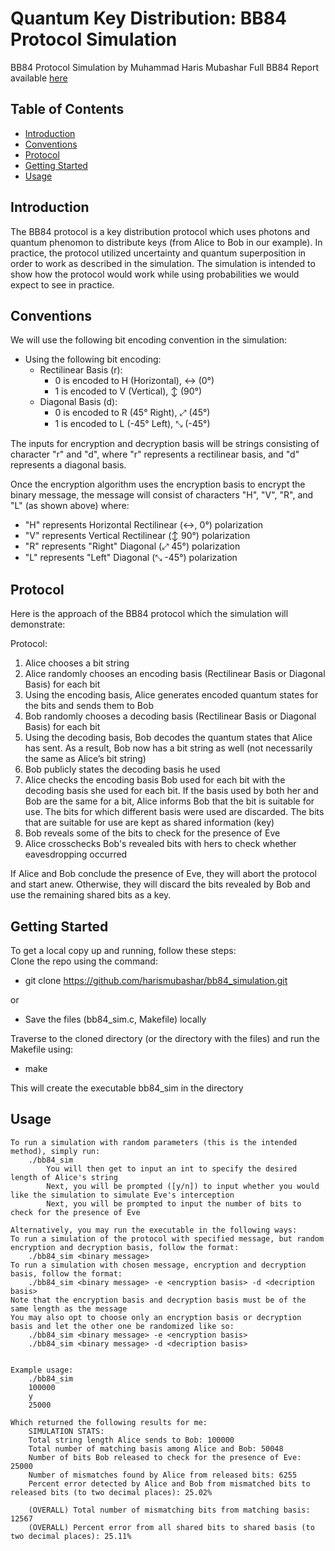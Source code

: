 # Quantum Key Distribution: BB84 Protocol Simulation

BB84 Protocol Simulation by Muhammad Haris Mubashar
Full BB84 Report available [here](https://drive.google.com/file/d/1HjB_QC8g4IRJvfeUkzms1_vl0a9vR7-9/view?usp=sharing)

## Table of Contents

- [Introduction](#introduction)
- [Conventions](#conventions)
- [Protocol](#protocol)
- [Getting Started](#getting-started)
- [Usage](#usage)

## Introduction

The BB84 protocol is a key distribution protocol which uses photons and quantum phenomon to distribute keys (from Alice to Bob in our example).
In practice, the protocol utilized uncertainty and quantum superposition in order to work as described in the simulation.
The simulation is intended to show how the protocol would work while using probabilities we would expect to see in practice.


## Conventions

We will use the following bit encoding convention in the simulation:
- Using the following bit encoding:
    - Rectilinear Basis (r):
        - 0 is encoded to H (Horizontal), ↔ (0°)
        - 1 is encoded to V (Vertical), ↕ (90°)
    - Diagonal Basis (d):
        - 0 is encoded to R (45° Right), ⤢ (45°)
        - 1 is encoded to L (-45° Left), ⤡ (-45°)

The inputs for encryption and decryption basis will be strings consisting of character "r" and "d", where "r" represents a rectilinear basis, and "d" represents a diagonal basis.

Once the encryption algorithm uses the encryption basis to encrypt the binary message, the message will consist of characters "H", "V", "R", and "L" (as shown above) where:
- "H" represents Horizontal Rectilinear (↔, 0°) polarization
- "V" represents Vertical Rectilinear (↕ 90°) polarization
- "R" represents "Right" Diagonal (⤢ 45°) polarization
- "L" represents "Left" Diagonal (⤡ -45°) polarization

## Protocol

Here is the approach of the BB84 protocol which the simulation will demonstrate:

Protocol:
1. Alice chooses a bit string
2. Alice randomly chooses an encoding basis (Rectilinear Basis or Diagonal Basis) for each bit
3. Using the encoding basis, Alice generates encoded quantum states for the bits and sends them to Bob
4. Bob randomly chooses a decoding basis (Rectilinear Basis or Diagonal Basis) for each bit
5. Using the decoding basis, Bob decodes the quantum states that Alice has sent. As a result, Bob now has a bit string as well (not necessarily the same as Alice’s bit string)
6. Bob publicly states the decoding basis he used
7. Alice checks the encoding basis Bob used for each bit with the decoding basis she used for each bit. If the basis used by both her and Bob are the same for a bit, Alice informs Bob that the bit is suitable for use. The bits for which different basis were used are discarded. The bits that are suitable for use are kept as shared information (key)
8. Bob reveals some of the bits to check for the presence of Eve
9. Alice crosschecks Bob's revealed bits with hers to check whether eavesdropping occurred

If Alice and Bob conclude the presence of Eve, they will abort the protocol and start anew.
Otherwise, they will discard the bits revealed by Bob and use the remaining shared bits as a key.

## Getting Started

To get a local copy up and running, follow these steps:\
Clone the repo using the command:
- git clone https://github.com/harismubashar/bb84_simulation.git

or
- Save the files (bb84_sim.c, Makefile) locally

Traverse to the cloned directory (or the directory with the files) and run the Makefile using:
- make

This will create the executable bb84_sim in the directory

## Usage

    To run a simulation with random parameters (this is the intended method), simply run:
        ./bb84_sim
            You will then get to input an int to specify the desired length of Alice's string
            Next, you will be prompted ([y/n]) to input whether you would like the simulation to simulate Eve's interception
            Next, you will be prompted to input the number of bits to check for the presence of Eve

    Alternatively, you may run the executable in the following ways:
    To run a simulation of the protocol with specified message, but random encryption and decryption basis, follow the format:
        ./bb84_sim <binary message>
    To run a simulation with chosen message, encryption and decryption basis, follow the format:
        ./bb84_sim <binary message> -e <encryption basis> -d <decription basis>
    Note that the encryption basis and decryption basis must be of the same length as the message
    You may also opt to choose only an encryption basis or decryption basis and let the other one be randomized like so:
        ./bb84_sim <binary message> -e <encryption basis>
        ./bb84_sim <binary message> -d <decription basis>


    Example usage:
        ./bb84_sim
        100000
        y
        25000

    Which returned the following results for me:
        SIMULATION STATS:
        Total string length Alice sends to Bob: 100000
        Total number of matching basis among Alice and Bob: 50048
        Number of bits Bob released to check for the presence of Eve: 25000
        Number of mismatches found by Alice from released bits: 6255
        Percent error detected by Alice and Bob from mismatched bits to released bits (to two decimal places): 25.02%

        (OVERALL) Total number of mismatching bits from matching basis: 12567
        (OVERALL) Percent error from all shared bits to shared basis (to two decimal places): 25.11%